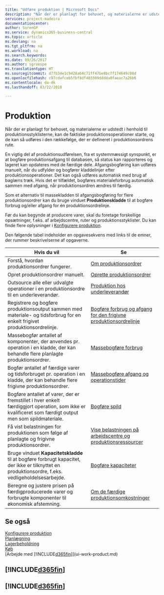 ```yaml
---
title: "Udføre produktion | Microsoft Docs"
description: "Når der er planlagt for behovet, og materialerne er udstedt i henhold til produktionsstyklisterne, kan de faktiske produktionsoperationer starte, og de kan så udføres i den rækkefølge, der er defineret i produktionsordrens rute."
services: project-madeira
documentationcenter: 
author: SorenGP
ms.service: dynamics365-business-central
ms.topic: article
ms.devlang: na
ms.tgt_pltfrm: na
ms.workload: na
ms.search.keywords: 
ms.date: 09/26/2017
ms.author: sgroespe
ms.translationtype: HT
ms.sourcegitcommit: d7fb34e1c9428a64c71ff47be8bcff174649c00d
ms.openlocfilehash: c97cdafceb5fbf8df403309dddda0faeac7a26b6
ms.contentlocale: da-dk
ms.lasthandoff: 03/22/2018

---
```

# <a name="manufacturing"></a>Produktion
Når der er planlagt for behovet, og materialerne er udstedt i henhold til produktionsstyklisterne, kan de faktiske produktionsoperationer starte, og de kan så udføres i den rækkefølge, der er defineret i produktionsordrens rute.  

En vigtig del af produktionsudførelsen, fra et systemmæssigt synspunkt, er at bogføre produktionsafgang til databasen, så status kan rapporteres og lageret kan opdateres med de færdige dele. Afgangsbogføring kan udføres manuelt, når du udfylder og bogfører kladdelinjer efter produktionsoperationer. Det kan også udføres automatisk med brug af baglæns træk. Hvis det er tilfældet, bogføres materialeforbrug automatisk sammen med afgang, når produktionsordren ændres til færdig.  

Som et alternativ til massekladden til afgangsbogføring for flere produktionsordrer kan du bruge vinduet **Produktionskladde** til at bogføre forbrug og/eller afgang for én produktionsordrelinje.

Før du kan begynde at producere varer, skal du foretage forskellige opsætninger, f.eks. af arbejdscentre, ruter og produktionsstyklister. Du kan finde flere oplysninger i [Konfigurere produktion](production-configure-production-processes.md).

Den følgende tabel indeholder en opgavesekvens med links til de emner, der rummer beskrivelserne af opgaverne.   

|**Hvis du vil**|**Se**|  
|------------|-------------|  
|Forstå, hvordan produktionsordrer fungerer.|[Om produktionsordrer](production-about-production-orders.md)|
|Opret produktionsordrer manuelt.|[Oprette produktionsordrer](production-how-to-create-production-orders.md)|
|Outsource alle eller udvalgte operationer i en produktionsordre til en underleverandør.|[Produktion hos underleverandør](production-how-to-subcontract-manufacturing.md)|
|Registrere og bogføre produktionsoutput sammen med materiale- og tidsforbrug for en enkelt frigivet produktionsordrelinje.|[Bogføre forbrug og afgang for den frigivne produktionsordrelinje](production-how-to-register-consumption-and-output.md)|  
|Massebogfør antallet af komponenter, der anvendes pr. operation i en kladde, der kan behandle flere planlagte produktionsordrer.|[Massebogføre forbrug](production-how-to-post-consumption.md)|
|Bogfør antallet af færdige varer og tidsforbruget pr. operation i en kladde, der kan behandle flere frigivne produktionsordrer.|[Massebogføre afgang og operationstider](production-how-to-post-output-quantity.md)|  
|Bogføre antallet af varer, der er fremstillet i hver enkelt færdiggjort operation, som ikke er kvalificeret som færdigt output men som spildmateriale.|[Bogføre spild](production-how-to-post-scrap.md)|
|Få vist belastningen for produktionen som følge af planlagte og frigivne produktionsordrer.|[Vise belastningen på arbejdscentre og produktionsressourcer](production-how-to-view-the-load-on-work-centers.md)|      
|Bruge vinduet **Kapacitetskladde** til at bogføre forbrugt kapacitet, der ikke er tilknyttet en produktionsordre, f.eks. vedligeholdelsesarbejde.|[Bogføre kapaciteter](production-how-to-post-capacities.md)|  
|Beregne og justere prisen på færdigproducerede varer og forbrugte komponenter til økonomisk afstemning.|[Om de færdige produktionsomkostninger](finance-about-finished-production-order-costs.md)|  

## <a name="see-also"></a>Se også  
[Konfigurere produktion](production-configure-production-processes.md)  
[Planlægning](production-planning.md)      
[Lagerbeholdning](inventory-manage-inventory.md)  
[Køb](purchasing-manage-purchasing.md)  
[Arbejde med [!INCLUDE[d365fin](includes/d365fin_md.md)]](ui-work-product.md)

## [!INCLUDE[d365fin](includes/free_trial_md.md)]  
## [!INCLUDE[d365fin](includes/training_link_md.md)]

